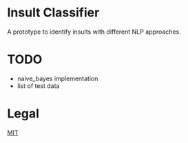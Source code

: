 # Insult Classifier
A prototype to identify insults with different NLP approaches.

# TODO
* naive_bayes implementation
* list of test data

# Legal
[MIT]((../insult_classifier/master/LICENSE))
